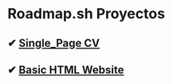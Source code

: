 # Roadmap.sh Proyectos
## ✔ [Single_Page CV](https://roadmap.sh/projects/single-page-cv)
## ✔ [Basic HTML Website](https://roadmap.sh/projects/basic-html-website)

